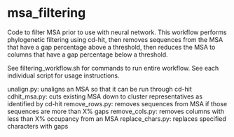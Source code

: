 # msa_filtering
Code to filter MSA prior to use with neural network. This workflow performs phylogenetic filtering using cd-hit, then removes sequences from the MSA that have a gap percentage above a threshold, then reduces the MSA to columns that have a gap percentage below a threshold. 

See filtering_workflow.sh for commands to run entire workflow. See each individual script for usage instructions.

unalign.py: unaligns an MSA so that it can be run through cd-hit
cdhit_msa.py: cuts existing MSA down to cluster representatives as identified by cd-hit
remove_rows.py: removes sequences from MSA if those sequences are more than X% gaps
remove_cols.py: removes columns with less than X% occupancy from an MSA
replace_chars.py: replaces specified characters with gaps
